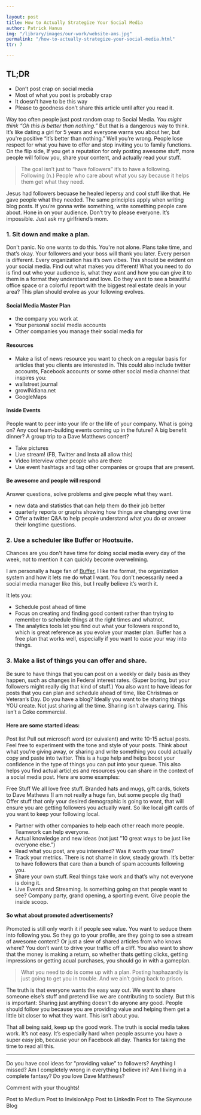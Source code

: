 ```yaml
---

layout: post
title: How to Actually Strategize Your Social Media
author: Patrick Hanus
img: "/library/images/our-work/website-ams.jpg"
permalink: "/how-to-actually-strategize-your-social-media.html"
ttr: 7

---
```


## TL;DR

- Don’t post crap on social media
- Most of what you post is probably crap
- It doesn’t have to be this way
- Please to goodness don’t share this article until after you read it.

Way too often people just post random crap to Social Media. *You might think “Oh this is better than nothing.”* But that is a dangerous way to think. It’s like dating a girl for 5 years and everyone warns you about her, but you're positive “it’s better than nothing.” Well you’re wrong. People lose respect for what you have to offer and stop inviting you to family functions. On the flip side, If you get a reputation for only posting awesome stuff, more people will follow you, share your content, and actually read your stuff.

> The goal isn’t just to “have followers” it’s to have a following. Following (n.) People who care about what you say because it helps them get what they need.

Jesus had followers becuase he healed lepersy and cool stuff like that. He gave people what they needed. The same principles apply when writing blog posts. If you’re gonna write something, write something people care about. Hone in on your audience. Don’t try to please everyone. It’s impossible. Just ask my girlfriend’s mom.

### 1. Sit down and make a plan. 
Don't panic. No one wants to do this. You're not alone. Plans take time, and that’s okay. Your followers and your boss will thank you later. Every person is different. Every organization has it’s own vibes. This should be evident on your social media. Find out what makes you different! What you need to do is find out who your audience is, what they want and how you can give it to them in a format they understand and love. Do they want to see a beautiful office space or a colorful report with the biggest real estate deals in your area? This plan should evolve as your following evolves.

#### Social Media Master Plan
-  the company you work at
-  Your personal social media accounts
-  Other companies you manage their social media for

#### Resources
- Make a list of news resource you want to check on a regular basis for articles that you clients are interested in. This could also include twitter accounts, Facebook accounts or some other social media channel that inspires you:
- wallstreet journal
- growINdiana.net
- GoogleMaps

#### Inside Events
People want to peer into your life or the life of your company. What is going on? Any cool team-building events coming up in the future? A big benefit dinner? A group trip to a Dave Matthews concert?
- Take pictures
- Live stream! (FB, Twitter and Insta all allow this)
- Video Interview other people who are there
- Use event hashtags and tag other companies or groups that are present.

#### Be awesome and people will respond
Answer questions, solve problems and give people what they want.
- new data and statistics that can help them do their job better
- quarterly reports or graphs showing how things are changing over time
- Offer a twitter Q&A to help people understand what you do or answer their longtime questions.

### 2. Use a scheduler like Buffer or Hootsuite. 
Chances are you don't have time for doing social media every day of the week, not to mention it can quickly become overwelming.

I am personally a huge fan of [Buffer](https://www.google.com), I like the format, the organization system and how it lets me do what I want. You don’t necessarily need a social media manager like this, but I really believe it’s worth it. 

It lets you:
- Schedule post ahead of time
- Focus on creating and finding good content rather than trying to remember to schedule things at the right times and whatnot. 
- The analytics tools let you find out what your followers respond to, which is great reference as you evolve your master plan. Buffer has a free plan that works well, especially if you want to ease your way into things.

### 3. Make a list of things you can offer and share. 
Be sure to have things that you can post on a weekly or daily basis as they happen, such as changes in Federal interest rates. (Super boring, but your followers might really dig that kind of stuff.) You also want to have ideas for posts that you can plan and schedule ahead of time, like Christmas or Veteran’s Day. Do you have a blog? Ideally you want to be sharing things YOU create. Not just sharing all the time. Sharing isn’t always caring. This isn’t a Coke commercial.

#### Here are some started ideas:

Post list
Pull out microsoft word (or euivalent) and write 10-15 actual posts. Feel free to experiment with the tone and style of your posts. Think about what you’re giving away, or sharing and write something you could actually copy and paste into twitter. This is a huge help and helps boost your confidence in the type of things you can put into your queue. This also helps you find actual articl;es and resources you can share in the context of a social media post. Here are some examples:

Free Stuff
We all love free stuff. Branded hats and mugs, gift cards, tickets to Dave Mathews (I am not really a huge fan, but some people dig that) Offer stuff that only your desired demographic is going to want, that will ensure you are getting followers you actually want. So like local gift cards of you want to keep your following local.
- Partner with other companies to help each other reach more people. Teamwork can help everyone.
- Actual knowledge and new ideas (not just "10 great ways to be just like everyone else.")
- Read what you post, are you interested? Was it worth your time?
- Track your metrics. There is not shame in slow, steady growth. It’s better to have followers that care than a bunch of spam accounts following you.
- Share your own stuff. Real things take work and that’s why not everyone is doing it.
- Live Events and Streaming. Is something going on that people want to see? Company party, grand opening, a sporting event. Give people the inside scoop.

#### So what about promoted advertisements?
Promoted is still only worth it if people see value. You want to seduce them into following you. So they go to your profile, are they going to see a stream of awesome content? Or just a slew of shared articles from who knows where? You don’t want to drive your traffic off a cliff. You also want to show that the money is making a return, so whether thats getting clicks, getting impressions or getting acual purchases, you should go in with a gameplan.

> What you need to do is come up with a plan. Posting haphazardly is just going to get you in trouble. And we ain’t going back to prison.

The truth is that everyone wants the easy way out. We want to share someone else’s stuff and pretend like we are contributing to society. But this is important: Sharing just anything doesn't do anyone any good. People should follow you because you are providing value and helping them get a little bit closer to what they want. This isn’t about you.

That all being said, keep up the good work. The truth is social media takes work. It’s not easy. It’s especially hard when people assume you have a super easy job, because your on Facebook all day. Thanks for taking the time to read all this. 

---

Do you have cool ideas for "providing value” to followers?
Anything I missed?
Am I completely wrong in everything I believe in?
Am I living in a complete fantasy?
Do you love Dave Matthews?

Comment with your thoughts!


Post to Medium
Post to InvisionApp
Post to LinkedIn
Post to The Skymouse Blog
